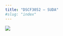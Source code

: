 ```yaml
---
title: "DSCF3052 – SUDA"
#slug: "index"
---
```


[![](/wp-content/2007/11/DSCF3052-300x225.jpg)](/wp-content/2007/11/DSCF3052.jpg)